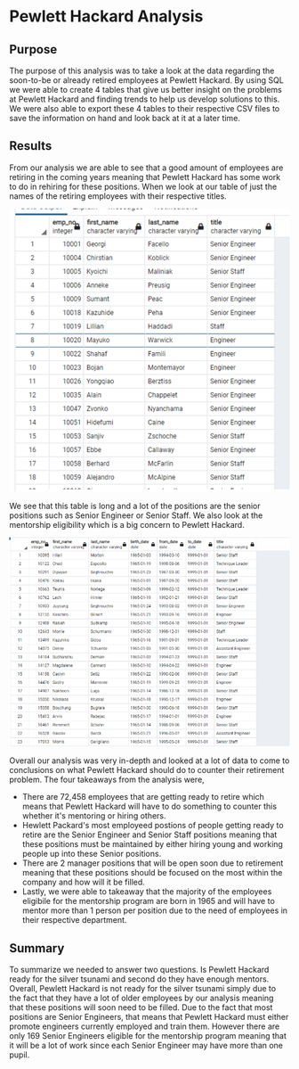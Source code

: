 # Pewlett Hackard Analysis 
## Purpose
The purpose of this analysis was to take a look at the data regarding the soon-to-be or already retired employees at Pewlett Hackard. By using SQL we were able to create 4 tables that give us better insight on the problems at Pewlett Hackard and finding trends to help us develop solutions to this. We were also able to export these 4 tables to their respective CSV files to save the information on hand and look back at it at a later time. 

## Results
From our analysis we are able to see that a good amount of employees are retiring in the coming years meaning that Pewlett Hackard has some work to do in rehiring for these positions. When we look at our table of just the names of the retiring employees with their respective titles.

![image1](https://github.com/mckjack/Pewlett-Hackard-Analysis/blob/main/Retiring%20titles.png)

We see that this table is long and a lot of the positions are the senior positions such as Senior Engineer or Senior Staff. We also look at the mentorship eligibility which is a big concern to Pewlett Hackard. 

![image2](https://github.com/mckjack/Pewlett-Hackard-Analysis/blob/main/Deliverable%202.png)

Overall our analysis was very in-depth and looked at a lot of data to come to conclusions on what Pewlett Hackard should do to counter their retirement problem. The four takeaways from the analysis were, 
- There are 72,458 employees that are getting ready to retire which means that Pewlett Hackard will have to do something to counter this whether it's mentoring or hiring others.
- Hewlett Packard's most employeed postions of people getting ready to retire are the Senior Engineer and Senior Staff positions meaning that these positions must be maintained by either hiring young and working people up into these Senior positions.
- There are 2 manager positions that will be open soon due to retirement meaning that these positions should be focused on the most within the company and how will it be filled.
- Lastly, we were able to takeaway that the majority of the employees eligibile for the mentorship program are born in 1965 and will have to mentor more than 1 person per position due to the need of employees in their respective department. 

## Summary 
To summarize we needed to answer two questions. Is Pewlett Hackard ready for the silver tsunami and second do they have enough mentors. Overall, Pewlett Hackard is not ready for the silver tsunami simply due to the fact that they have a lot of older employees by our analysis meaning that these positions will soon need to be filled. Due to the fact that most positions are Senior Engineers, that means that Pewlett Hackard must either promote engineers currently employed and train them. However there are only 169 Senior Engineers eligible for the mentorship program meaning that it will be a lot of work since each Senior Engineer may have more than one pupil.
